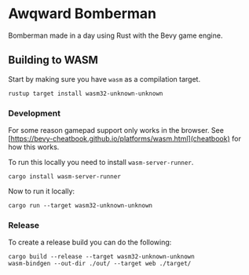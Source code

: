 # Awqward Bomberman

Bomberman made in a day using Rust with the Bevy game engine.

## Building to WASM

Start by making sure you have `wasm` as a compilation target.

```shell
rustup target install wasm32-unknown-unknown
```

### Development

For some reason gamepad support only works in the browser.
See [https://bevy-cheatbook.github.io/platforms/wasm.html](cheatbook) for how this works.

To run this locally you need to install `wasm-server-runner`.

```shell
cargo install wasm-server-runner
```

Now to run it locally:

```shell
cargo run --target wasm32-unknown-unknown
```

### Release

To create a release build you can do the following:

```shell
cargo build --release --target wasm32-unknown-unknown
wasm-bindgen --out-dir ./out/ --target web ./target/
```
